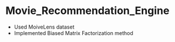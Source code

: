 # Movie_Recommendation_Engine
* Used MoiveLens dataset
* Implemented Biased Matrix Factorization method
